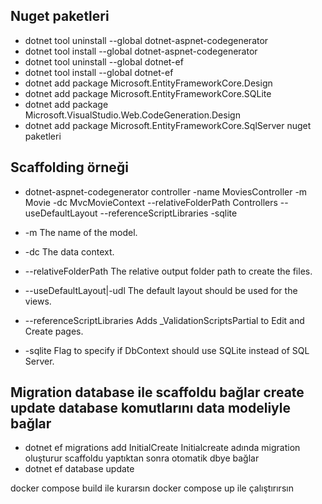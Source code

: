 ## Nuget paketleri
- dotnet tool uninstall --global dotnet-aspnet-codegenerator
- dotnet tool install --global dotnet-aspnet-codegenerator
- dotnet tool uninstall --global dotnet-ef
- dotnet tool install --global dotnet-ef
- dotnet add package Microsoft.EntityFrameworkCore.Design
- dotnet add package Microsoft.EntityFrameworkCore.SQLite
- dotnet add package Microsoft.VisualStudio.Web.CodeGeneration.Design
- dotnet add package Microsoft.EntityFrameworkCore.SqlServer nuget paketleri




## Scaffolding örneği
- dotnet-aspnet-codegenerator controller -name MoviesController -m Movie -dc MvcMovieContext --relativeFolderPath Controllers --useDefaultLayout --referenceScriptLibraries -sqlite

- -m 	The name of the model.
- -dc 	The data context.
- --relativeFolderPath 	The relative output folder path to create the files.
- --useDefaultLayout|-udl 	The default layout should be used for the views.
- --referenceScriptLibraries 	Adds _ValidationScriptsPartial to Edit and Create pages.
- -sqlite 	Flag to specify if DbContext should use SQLite instead of SQL Server.

## Migration database ile scaffoldu bağlar create update database komutlarını data modeliyle bağlar
- dotnet ef migrations add InitialCreate Initialcreate adında migration oluşturur scaffoldu yaptıktan sonra otomatik dbye bağlar
- dotnet ef database update



docker compose build ile kurarsın 
docker compose up ile çalıştırırsın

